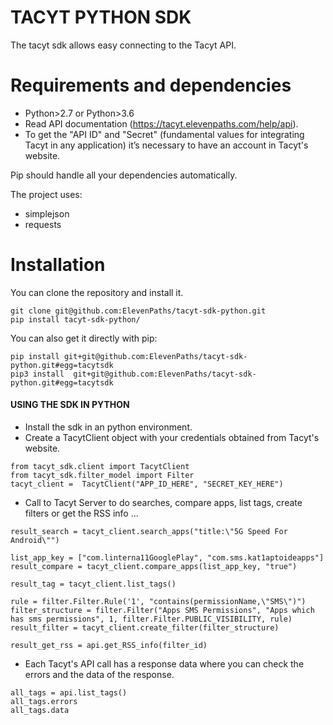 # TACYT PYTHON SDK
The tacyt sdk allows easy connecting to the Tacyt API.


# Requirements and dependencies
* Python>2.7 or Python>3.6
* Read API documentation (https://tacyt.elevenpaths.com/help/api).
* To get the "API ID" and "Secret" (fundamental values for integrating Tacyt in any application) it’s necessary to have an account in Tacyt's website.

Pip should handle all your dependencies automatically.

The project uses:
- simplejson
- requests 


# Installation 
You can clone the repository and install it. 
```
git clone git@github.com:ElevenPaths/tacyt-sdk-python.git
pip install tacyt-sdk-python/ 
```
You can also get it directly with pip:
```
pip install git+git@github.com:ElevenPaths/tacyt-sdk-python.git#egg=tacytsdk
pip3 install  git+git@github.com:ElevenPaths/tacyt-sdk-python.git#egg=tacytsdk
```

#### USING THE SDK IN PYTHON ####
* Install the sdk in an python environment.
* Create a TacytClient object with your credentials obtained from Tacyt's website.
```
from tacyt_sdk.client import TacytClient
from tacyt_sdk.filter_model import Filter
tacyt_client =  TacytClient("APP_ID_HERE", "SECRET_KEY_HERE")
```
* Call to Tacyt Server to do searches, compare apps, list tags, create filters or get the RSS info ...
```
result_search = tacyt_client.search_apps("title:\"5G Speed For Android\"")

list_app_key = ["com.linterna11GooglePlay", "com.sms.kat1aptoideapps"]
result_compare = tacyt_client.compare_apps(list_app_key, "true")

result_tag = tacyt_client.list_tags()

rule = filter.Filter.Rule('1', "contains(permissionName,\"SMS\")")
filter_structure = filter.Filter("Apps SMS Permissions", "Apps which has sms permissions", 1, filter.Filter.PUBLIC_VISIBILITY, rule)
result_filter = tacyt_client.create_filter(filter_structure)

result_get_rss = api.get_RSS_info(filter_id)
```

* Each Tacyt's API call has a response data where you can check the errors and the data of the response. 
```
all_tags = api.list_tags()
all_tags.errors
all_tags.data 
```
